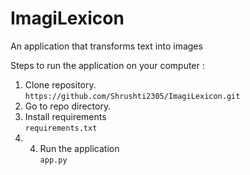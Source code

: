# ImagiLexicon
An application that transforms text into images



Steps to run the application on your computer :
1. Clone repository.<br>
	`https://github.com/Shrushti2305/ImagiLexicon.git`
2. Go to repo directory.
3. Install requirements<br>
      `requirements.txt`
4. 4. Run the application<br>
	`app.py`
